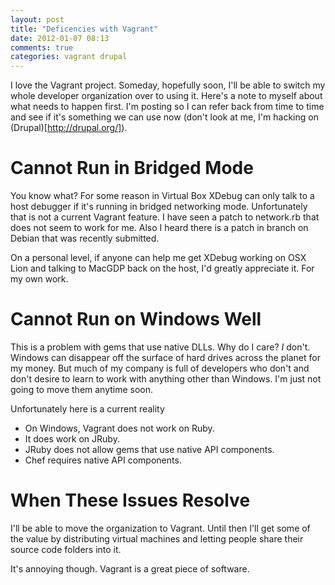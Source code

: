 ```yaml
---
layout: post
title: "Deficencies with Vagrant"
date: 2012-01-07 08:13
comments: true
categories: vagrant drupal
---
```


I love the Vagrant project. Someday, hopefully soon, I'll be able to switch my whole developer organization over to using it. Here's a note to myself about what needs to happen first. I'm posting so I can refer back from time to time and see if it's something we can use now (don't look at me, I'm hacking on (Drupal)[http://drupal.org/]). 

# Cannot Run in Bridged Mode

You know what? For some reason in Virtual Box XDebug can only talk to a host  debugger if it's running in bridged networking mode. Unfortunately that is not a current Vagrant feature. I have seen a patch to network.rb that does not seem to work for me. Also I heard there is a patch in branch on Debian that was recently submitted.

On a personal level, if anyone can help me get XDebug working on OSX Lion and talking to MacGDP back on the host, I'd greatly appreciate it. For my own work.

# Cannot Run on Windows Well

This is a problem with gems that use native DLLs. Why do I care? *I* don't. Windows can disappear off the surface of hard drives across the planet for my money. But much of my company is full of developers who don't and don't desire to learn to work with anything other than Windows. I'm just not going to move them anytime soon.

Unfortunately here is a current reality

-  On Windows, Vagrant does not work on Ruby. 
-  It does work on JRuby.
-  JRuby does not allow gems that use native API components.
-  Chef requires native API components.

# When These Issues Resolve

I'll be able to move the organization to Vagrant. Until then I'll get some of the value by distributing virtual machines and letting people share their source code folders into it.

It's annoying though. Vagrant is a great piece of software.
